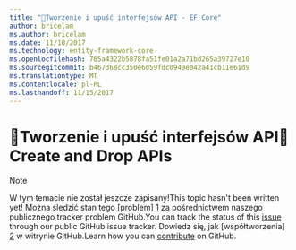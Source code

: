 ```yaml
---
title: "Tworzenie i upuść interfejsów API - EF Core"
author: bricelam
ms.author: bricelam
ms.date: 11/10/2017
ms.technology: entity-framework-core
ms.openlocfilehash: 765a4322b5878fa51fe01a2a71bd265a39727e10
ms.sourcegitcommit: b467368cc350e6059fdc0949e042a41cb11e61d9
ms.translationtype: MT
ms.contentlocale: pl-PL
ms.lasthandoff: 11/15/2017
---
```

# <a name="-create-and-drop-apis"></a><span data-ttu-id="eeadc-102">🔧Tworzenie i upuść interfejsów API</span><span class="sxs-lookup"><span data-stu-id="eeadc-102">🔧 Create and Drop APIs</span></span>

> [!NOTE]
> <span data-ttu-id="eeadc-103">W tym temacie nie został jeszcze zapisany!</span><span class="sxs-lookup"><span data-stu-id="eeadc-103">This topic hasn't been written yet!</span></span> <span data-ttu-id="eeadc-104">Można śledzić stan tego [problem] [ 1] za pośrednictwem naszego publicznego tracker problem GitHub.</span><span class="sxs-lookup"><span data-stu-id="eeadc-104">You can track the status of this [issue][1] through our public GitHub issue tracker.</span></span> <span data-ttu-id="eeadc-105">Dowiedz się, jak [współtworzenia] [ 2] w witrynie GitHub.</span><span class="sxs-lookup"><span data-stu-id="eeadc-105">Learn how you can [contribute][2] on GitHub.</span></span>


  [1]: https://github.com/aspnet/EntityFramework.Docs/issues/549
  [2]: https://github.com/aspnet/EntityFramework.Docs/blob/master/CONTRIBUTING.md
